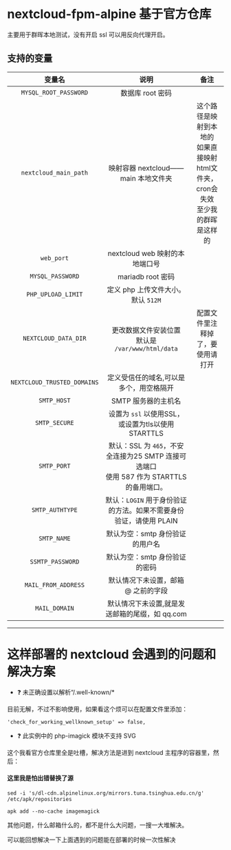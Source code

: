 # nextcloud-fpm-alpine 基于官方仓库
主要用于群晖本地测试，没有开启 ssl 可以用反向代理开启。

## 支持的变量

| 变量名 | 说明 | 备注 |
| :----: | :----: | :----: |
| `MYSQL_ROOT_PASSWORD` | 数据库 root 密码 |  |
| `nextcloud_main_path` | 映射容器 nextcloud——main 本地文件夹 | 这个路径是映射到本地的</br>如果直接映射html文件夹，cron会失效</br>至少我的群晖是这样的 |
| `web_port`| nextcloud web 映射的本地端口号 |  |
| `MYSQL_PASSWORD` | mariadb root 密码 |  |
| `PHP_UPLOAD_LIMIT` | 定义 php 上传文件大小。默认 `512M` |  |
| `NEXTCLOUD_DATA_DIR` | 更改数据文件安装位置</br>默认是 `/var/www/html/data` | 配置文件里注释掉了，要使用请打开  |
| `NEXTCLOUD_TRUSTED_DOMAINS` | 定义受信任的域名,可以是多个，用空格隔开 |  |
| `SMTP_HOST` | SMTP 服务器的主机名 |  |
| `SMTP_SECURE` | 设置为 `ssl` 以使用SSL，或设置为tls以使用STARTTLS |  |
| `SMTP_PORT` | 默认：SSL 为 `465`，不安全连接为25 SMTP 连接可选端口</br>使用 587 作为 STARTTLS 的备用端口。 |  |
| `SMTP_AUTHTYPE` | 默认：`LOGIN` 用于身份验证的方法。如果不需要身份验证，请使用 PLAIN |  |
| `SMTP_NAME` | 默认为空：smtp 身份验证的用户名 |  |
| `SSMTP_PASSWORD` | 默认为空：smtp 身份验证的密码 |  |
| `MAIL_FROM_ADDRESS` | 默认情况下未设置，邮箱 @ 之前的字段 |  |
| `MAIL_DOMAIN` | 默认情况下未设置,就是发送邮箱的尾缀，如 qq.com |  |



---

# 这样部署的 nextcloud 会遇到的问题和解决方案

- ❓ 未正确设置以解析“/.well-known/*

目前无解，不过不影响使用，如果看这个烦可以在配置文件里添加：
```
'check_for_working_wellknown_setup' => false,
```

- ❓ 此实例中的 php-imagick 模块不支持 SVG

这个我看官方仓库里全是吐槽，解决方法是进到 nextcloud 主程序的容器里，然后：

#### 这里我是怕出错替换了源
```
sed -i 's/dl-cdn.alpinelinux.org/mirrors.tuna.tsinghua.edu.cn/g' /etc/apk/repositories
```
```
apk add --no-cache imagemagick
```

其他问题，什么邮箱什么的，都不是什么大问题，一搜一大堆解决。

可以能回想解决一下上面遇到的问题能在部署的时候一次性解决
